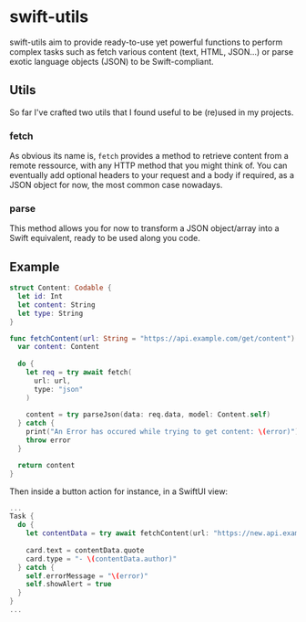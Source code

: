 # swift-utils

swift-utils aim to provide ready-to-use yet powerful functions to perform complex tasks such as fetch various content (text, HTML, JSON...) or parse exotic language objects (JSON) to be Swift-compliant.

## Utils
So far I've crafted two utils that I found useful to be (re)used in my projects.

### fetch

As obvious its name is, `fetch` provides a method to retrieve content from a remote ressource, with any HTTP method that you might think of. You can eventually add optional headers to your request and a body if required, as a JSON object for now, the most common case nowadays.

### parse

This method allows you for now to transform a JSON object/array into a Swift equivalent, ready to be used along you code.

## Example

```swift
struct Content: Codable {
  let id: Int
  let content: String
  let type: String
}

func fetchContent(url: String = "https://api.example.com/get/content") async throws -> Content {
  var content: Content
  
  do {
    let req = try await fetch(
      url: url,
      type: "json"
    )
    
    content = try parseJson(data: req.data, model: Content.self)
  } catch {
    print("An Error has occured while trying to get content: \(error)")
    throw error
  }

  return content
}
```

Then inside a button action for instance, in a SwiftUI view:

```swift
...
Task {
  do {
    let contentData = try await fetchContent(url: "https://new.api.example.net/get/content")
                
    card.text = contentData.quote
    card.type = "- \(contentData.author)"
  } catch {
    self.errorMessage = "\(error)"
    self.showAlert = true
  }
}
...
```
